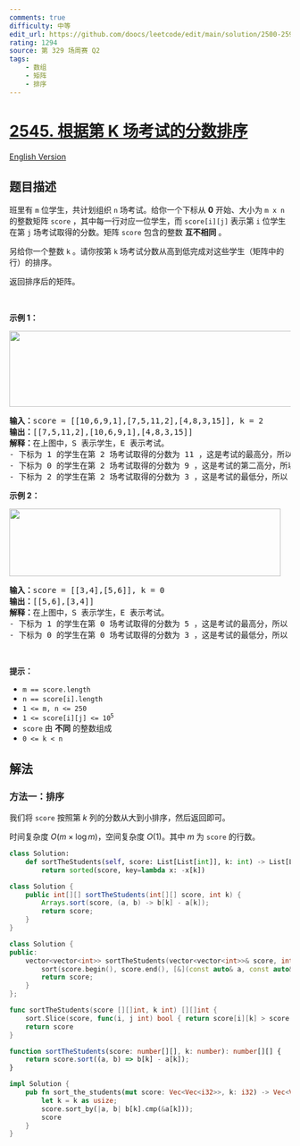 ```yaml
---
comments: true
difficulty: 中等
edit_url: https://github.com/doocs/leetcode/edit/main/solution/2500-2599/2545.Sort%20the%20Students%20by%20Their%20Kth%20Score/README.md
rating: 1294
source: 第 329 场周赛 Q2
tags:
    - 数组
    - 矩阵
    - 排序
---
```


<!-- problem:start -->

# [2545. 根据第 K 场考试的分数排序](https://leetcode.cn/problems/sort-the-students-by-their-kth-score)

[English Version](/solution/2500-2599/2545.Sort%20the%20Students%20by%20Their%20Kth%20Score/README_EN.md)

## 题目描述

<!-- description:start -->

<p>班里有 <code>m</code> 位学生，共计划组织 <code>n</code> 场考试。给你一个下标从 <strong>0</strong> 开始、大小为 <code>m x n</code> 的整数矩阵 <code>score</code> ，其中每一行对应一位学生，而 <code>score[i][j]</code> 表示第 <code>i</code> 位学生在第 <code>j</code> 场考试取得的分数。矩阵 <code>score</code> 包含的整数&nbsp;<strong>互不相同</strong>&nbsp;。</p>

<p>另给你一个整数 <code>k</code> 。请你按第 <code>k</code> 场考试分数从高到低完成对这些学生（矩阵中的行）的排序。</p>

<p>返回排序后的矩阵。</p>

<p>&nbsp;</p>

<p><strong>示例 1：</strong></p>

<p><img alt="" src="https://fastly.jsdelivr.net/gh/doocs/leetcode@main/solution/2500-2599/2545.Sort%20the%20Students%20by%20Their%20Kth%20Score/images/example1.png" style="width: 600px; height: 136px;" /></p>

<pre>
<strong>输入：</strong>score = [[10,6,9,1],[7,5,11,2],[4,8,3,15]], k = 2
<strong>输出：</strong>[[7,5,11,2],[10,6,9,1],[4,8,3,15]]
<strong>解释：</strong>在上图中，S 表示学生，E 表示考试。
- 下标为 1 的学生在第 2 场考试取得的分数为 11 ，这是考试的最高分，所以 TA 需要排在第一。
- 下标为 0 的学生在第 2 场考试取得的分数为 9 ，这是考试的第二高分，所以 TA 需要排在第二。
- 下标为 2 的学生在第 2 场考试取得的分数为 3 ，这是考试的最低分，所以 TA 需要排在第三。
</pre>

<p><strong>示例 2：</strong></p>

<p><img alt="" src="https://fastly.jsdelivr.net/gh/doocs/leetcode@main/solution/2500-2599/2545.Sort%20the%20Students%20by%20Their%20Kth%20Score/images/example2.png" style="width: 486px; height: 121px;" /></p>

<pre>
<strong>输入：</strong>score = [[3,4],[5,6]], k = 0
<strong>输出：</strong>[[5,6],[3,4]]
<strong>解释：</strong>在上图中，S 表示学生，E 表示考试。
- 下标为 1 的学生在第 0 场考试取得的分数为 5 ，这是考试的最高分，所以 TA 需要排在第一。
- 下标为 0 的学生在第 0 场考试取得的分数为 3 ，这是考试的最低分，所以 TA 需要排在第二。
</pre>

<p>&nbsp;</p>

<p><strong>提示：</strong></p>

<ul>
	<li><code>m == score.length</code></li>
	<li><code>n == score[i].length</code></li>
	<li><code>1 &lt;= m, n &lt;= 250</code></li>
	<li><code>1 &lt;= score[i][j] &lt;= 10<sup>5</sup></code></li>
	<li><code>score</code> 由 <strong>不同</strong> 的整数组成</li>
	<li><code>0 &lt;= k &lt; n</code></li>
</ul>

<!-- description:end -->

## 解法

<!-- solution:start -->

### 方法一：排序

我们将 `score` 按照第 $k$ 列的分数从大到小排序，然后返回即可。

时间复杂度 $O(m \times \log m)$，空间复杂度 $O(1)$。其中 $m$ 为 `score` 的行数。

<!-- tabs:start -->

```python
class Solution:
    def sortTheStudents(self, score: List[List[int]], k: int) -> List[List[int]]:
        return sorted(score, key=lambda x: -x[k])
```

```java
class Solution {
    public int[][] sortTheStudents(int[][] score, int k) {
        Arrays.sort(score, (a, b) -> b[k] - a[k]);
        return score;
    }
}
```

```cpp
class Solution {
public:
    vector<vector<int>> sortTheStudents(vector<vector<int>>& score, int k) {
        sort(score.begin(), score.end(), [&](const auto& a, const auto& b) { return a[k] > b[k]; });
        return score;
    }
};
```

```go
func sortTheStudents(score [][]int, k int) [][]int {
	sort.Slice(score, func(i, j int) bool { return score[i][k] > score[j][k] })
	return score
}
```

```ts
function sortTheStudents(score: number[][], k: number): number[][] {
    return score.sort((a, b) => b[k] - a[k]);
}
```

```rust
impl Solution {
    pub fn sort_the_students(mut score: Vec<Vec<i32>>, k: i32) -> Vec<Vec<i32>> {
        let k = k as usize;
        score.sort_by(|a, b| b[k].cmp(&a[k]));
        score
    }
}
```

<!-- tabs:end -->

<!-- solution:end -->

<!-- problem:end -->
